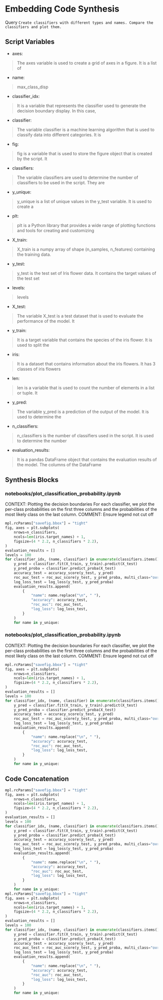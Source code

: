 # Embedding Code Synthesis
Query `Create classifiers with different types and names. Compare the classifiers and plot them.`
## Script Variables
- axes:<br>
>The axes variable is used to create a grid of axes in a figure. It is a list of
- name:<br>
>max_class_disp
- classifier_idx:<br>
>It is a variable that represents the classifier used to generate the decision boundary display. In this case,
- classifier:<br>
>The variable classifier is a machine learning algorithm that is used to classify data into different categories. It is
- fig:<br>
>fig is a variable that is used to store the figure object that is created by the script. It
- classifiers:<br>
>The variable classifiers are used to determine the number of classifiers to be used in the script. They are
- y_unique:<br>
>y_unique is a list of unique values in the y_test variable. It is used to create a
- plt:<br>
>plt is a Python library that provides a wide range of plotting functions and tools for creating and customizing
- X_train:<br>
>X_train is a numpy array of shape (n_samples, n_features) containing the training data.
- y_test:<br>
>y_test is the test set of Iris flower data. It contains the target values of the test set
- levels:<br>
>levels
- X_test:<br>
>The variable X_test is a test dataset that is used to evaluate the performance of the model. It
- y_train:<br>
>It is a target variable that contains the species of the iris flower. It is used to split the
- iris:<br>
>It is a dataset that contains information about the iris flowers. It has 3 classes of iris flowers
- len:<br>
>len is a variable that is used to count the number of elements in a list or tuple. It
- y_pred:<br>
>The variable y_pred is a prediction of the output of the model. It is used to determine the
- n_classifiers:<br>
>n_classifiers is the number of classifiers used in the script. It is used to determine the number
- evaluation_results:<br>
>It is a pandas DataFrame object that contains the evaluation results of the model. The columns of the DataFrame
## Synthesis Blocks
### notebooks/plot_classification_probability.ipynb
CONTEXT:  Plotting the decision boundaries  For each classifier, we plot the per-class probabilities on the first three columns and the probabilities
of the most likely class on the last column.   COMMENT: Ensure legend not cut off
```python
mpl.rcParams["savefig.bbox"] = "tight"
fig, axes = plt.subplots(
    nrows=n_classifiers,
    ncols=len(iris.target_names) + 1,
    figsize=(4 * 2.2, n_classifiers * 2.2),
)
evaluation_results = []
levels = 100
for classifier_idx, (name, classifier) in enumerate(classifiers.items()):
    y_pred = classifier.fit(X_train, y_train).predict(X_test)
    y_pred_proba = classifier.predict_proba(X_test)
    accuracy_test = accuracy_score(y_test, y_pred)
    roc_auc_test = roc_auc_score(y_test, y_pred_proba, multi_class="ovr")
    log_loss_test = log_loss(y_test, y_pred_proba)
    evaluation_results.append(
        {
            "name": name.replace("\n", " "),
            "accuracy": accuracy_test,
            "roc_auc": roc_auc_test,
            "log_loss": log_loss_test,
        }
    )
    for name in y_unique:
```

### notebooks/plot_classification_probability.ipynb
CONTEXT:  Plotting the decision boundaries  For each classifier, we plot the per-class probabilities on the first three columns and the probabilities
of the most likely class on the last column.   COMMENT: Ensure legend not cut off
```python
mpl.rcParams["savefig.bbox"] = "tight"
fig, axes = plt.subplots(
    nrows=n_classifiers,
    ncols=len(iris.target_names) + 1,
    figsize=(4 * 2.2, n_classifiers * 2.2),
)
evaluation_results = []
levels = 100
for classifier_idx, (name, classifier) in enumerate(classifiers.items()):
    y_pred = classifier.fit(X_train, y_train).predict(X_test)
    y_pred_proba = classifier.predict_proba(X_test)
    accuracy_test = accuracy_score(y_test, y_pred)
    roc_auc_test = roc_auc_score(y_test, y_pred_proba, multi_class="ovr")
    log_loss_test = log_loss(y_test, y_pred_proba)
    evaluation_results.append(
        {
            "name": name.replace("\n", " "),
            "accuracy": accuracy_test,
            "roc_auc": roc_auc_test,
            "log_loss": log_loss_test,
        }
    )
    for name in y_unique:
```

## Code Concatenation
```python
mpl.rcParams["savefig.bbox"] = "tight"
fig, axes = plt.subplots(
    nrows=n_classifiers,
    ncols=len(iris.target_names) + 1,
    figsize=(4 * 2.2, n_classifiers * 2.2),
)
evaluation_results = []
levels = 100
for classifier_idx, (name, classifier) in enumerate(classifiers.items()):
    y_pred = classifier.fit(X_train, y_train).predict(X_test)
    y_pred_proba = classifier.predict_proba(X_test)
    accuracy_test = accuracy_score(y_test, y_pred)
    roc_auc_test = roc_auc_score(y_test, y_pred_proba, multi_class="ovr")
    log_loss_test = log_loss(y_test, y_pred_proba)
    evaluation_results.append(
        {
            "name": name.replace("\n", " "),
            "accuracy": accuracy_test,
            "roc_auc": roc_auc_test,
            "log_loss": log_loss_test,
        }
    )
    for name in y_unique:
mpl.rcParams["savefig.bbox"] = "tight"
fig, axes = plt.subplots(
    nrows=n_classifiers,
    ncols=len(iris.target_names) + 1,
    figsize=(4 * 2.2, n_classifiers * 2.2),
)
evaluation_results = []
levels = 100
for classifier_idx, (name, classifier) in enumerate(classifiers.items()):
    y_pred = classifier.fit(X_train, y_train).predict(X_test)
    y_pred_proba = classifier.predict_proba(X_test)
    accuracy_test = accuracy_score(y_test, y_pred)
    roc_auc_test = roc_auc_score(y_test, y_pred_proba, multi_class="ovr")
    log_loss_test = log_loss(y_test, y_pred_proba)
    evaluation_results.append(
        {
            "name": name.replace("\n", " "),
            "accuracy": accuracy_test,
            "roc_auc": roc_auc_test,
            "log_loss": log_loss_test,
        }
    )
    for name in y_unique:
```
